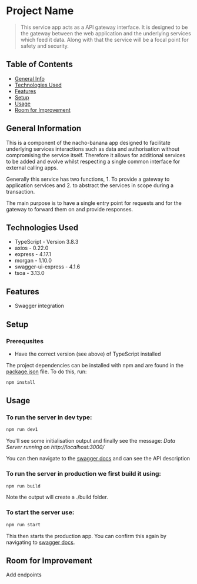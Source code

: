 # Project Name

> This service app acts as a API gateway interface. It is designed to be the gateway between the web application and the underlying services which feed it data. Along with that the service will be a focal point for safety and security.

## Table of Contents

-   [General Info](#general-information)
-   [Technologies Used](#technologies-used)
-   [Features](#features)
-   [Setup](#setup)
-   [Usage](#usage)
-   [Room for Improvement](#room-for-improvement)

## General Information

This is a component of the nacho-banana app designed to facilitate underlying services interactions such as data and authorisation without compromising the service itself. Therefore it allows for additional services to be added and evolve whilst respecting a single common interface for external calling apps.

Generally this service has two functions, 1. To provide a gateway to application services and 2. to abstract the services in scope during a transaction.

The main purpose is to have a single entry point for requests and for the gateway to forward them on and provide responses.

## Technologies Used

-   TypeScript - Version 3.8.3
-   axios - 0.22.0
-   express - 4.17.1
-   morgan - 1.10.0
-   swagger-ui-express - 4.1.6
-   tsoa - 3.13.0

## Features

-   Swagger integration

## Setup

### Prerequsites

-   Have the correct version (see above) of TypeScript installed

The project dependencies can be installed with npm and are found in the [package.json](./package.json) file. To do this, run:

```bash
npm install
```

## Usage

### To run the server in dev type:

```bash
npm run dev1
```

You'll see some initialisation output and finally see the message: _Data Server running on http://localhost:3000/_

You can then navigate to the [swagger docs](http://localhost:3000/docs/) and can see the API description

### To run the server in production we first build it using:

```bash
npm run build
```

Note the output will create a ./build folder.

### To start the server use:

```bash
npm run start
```

This then starts the production app. You can confirm this again by navigating to [swagger docs](http://localhost:3000/docs/).

## Room for Improvement

Add endpoints

